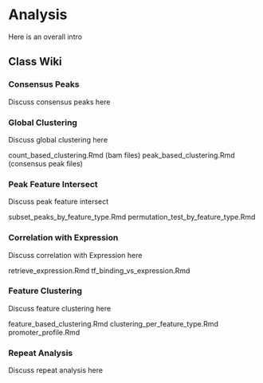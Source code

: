 Analysis
================

Here is an overall intro

## Class Wiki

### Consensus Peaks

Discuss consensus peaks here

### Global Clustering

Discuss global clustering here

count\_based\_clustering.Rmd (bam files) peak\_based\_clustering.Rmd
(consensus peak files)

### Peak Feature Intersect

Discuss peak feature intersect

subset\_peaks\_by\_feature\_type.Rmd
permutation\_test\_by\_feature\_type.Rmd

### Correlation with Expression

Discuss correlation with Expression here

retrieve\_expression.Rmd tf\_binding\_vs\_expression.Rmd

### Feature Clustering

Discuss feature clustering here

feature\_based\_clustering.Rmd clustering\_per\_feature\_type.Rmd
promoter\_profile.Rmd

### Repeat Analysis

Discuss repeat analysis here
